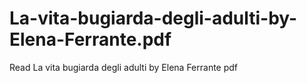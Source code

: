 # La-vita-bugiarda-degli-adulti-by-Elena-Ferrante.pdf
Read La vita bugiarda degli adulti by Elena Ferrante pdf

